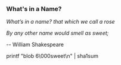 ### What's in a Name?

*What’s in a name? that which we call a rose*

*By any other name would smell as sweet;*

-- William Shakespeare

printf "blob 6\000sweet\n" | sha1sum
